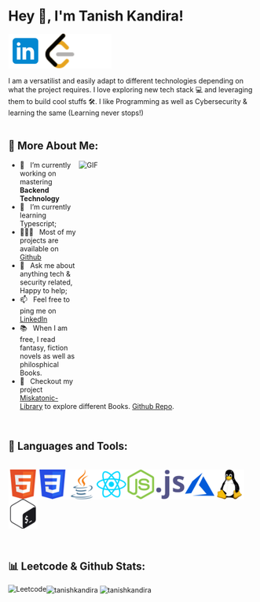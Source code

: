 # Hey 👋, I'm Tanish Kandira!
<a href="https://www.linkedin.com/in/tanishkandira/" target="blank"><img align='left' alt="LinkedIn" src="https://raw.githubusercontent.com/tanishkandira/Test/master/icons8-linkedin.svg" height='70px'/></a>
<a href='https://leetcode.com/Tanish_K_/'><img align='left' alt="Leetcode" src="https://raw.githubusercontent.com/tanishkandira/Test/master/leetcode.svg" height='70px'/></a>
<a href='https://tryhackme.com/p/TanishK'><img alt="TryHackMe" src="https://raw.githubusercontent.com/tanishkandira/Test/master/tryhackme-white.svg" height='70px'/></a>


I am a versatilist and easily adapt to different technologies depending on what the project requires. I love exploring new tech stack 💻 and leveraging them to build cool stuffs 🛠️.
I like Programming as well as Cybersecurity & learning the same (Learning never stops!) 
<br/>
<br/>

## 🧐 More About Me:

<img align="right" alt="GIF" src="https://github.com/tanishkandira/tanishkandira/assets/76102402/ce99667d-25bf-4796-a8a4-2e0b36583c33" height="490px" width="360px"/>
  
- 🔭 &nbsp; I’m currently working on mastering **Backend Technology**
- 🌱 &nbsp; I’m currently learning Typescript; 
- 👨🏻‍💻 &nbsp; Most of my projects are available on [Github](https://github.com/tanishkandira?tab=repositories)
- 💬 &nbsp; Ask me about anything tech & security related, Happy to help;
- 📫 &nbsp; Feel free to ping me on [LinkedIn](https://leetcode.com/Tanish_K_/)
- 📚 &nbsp; When I am free, I read fantasy, fiction novels as well as philosphical Books.
- 📖 &nbsp; Checkout my project [Miskatonic-Library](https://miskatonic-library.netlify.app/) to explore different Books. [Github Repo](https://github.com/tanishkandira/Miskatonic-Library).

<br>

## 🔨 Languages and Tools:
<br>
<a href="https://developer.mozilla.org/en-US/docs/Web/HTML" target="_blank"><img align="left" alt="HTML" height ="60px" src="https://raw.githubusercontent.com/tanishkandira/Test/master/w3_html5-icon.svg"/></a>
<a href="https://developer.mozilla.org/en-US/docs/Web/CSS" target="_blank"><img align="left" alt="CSS" height ="60px" src="https://raw.githubusercontent.com/tanishkandira/Test/master/w3_css-icon.svg"/></a>
<a href="https://www.java.com" target="_blank"><img align="left" alt="Java" height ="60px" src="https://raw.githubusercontent.com/tanishkandira/Test/master/java-icon.svg"/></a>
<a href="https://reactjs.org/" target="_blank"> <img align="left" alt="React" height ="60px" src="https://raw.githubusercontent.com/tanishkandira/Test/master/reactjs-icon.svg"/></a>
<a href="https://nodejs.org" target="_blank"><img align="left" alt="Node.js" height ="60px" src="https://raw.githubusercontent.com/tanishkandira/Test/master/nodejs-icon.svg"/></a>
<a href="https://developer.mozilla.org/en-US/docs/Web/JavaScript" target="_blank"><img align="left" alt="JavaScript" height ="60px" src="https://raw.githubusercontent.com/tanishkandira/Test/master/javascript-icon.svg"/></a>
<a href="https://azure.microsoft.com/en-in" target="_blank"><img align="left" alt="Azure" height ="60px" src="https://raw.githubusercontent.com/tanishkandira/Test/master/microsoft_azure-icon.svg"/></a>
<a href="https://www.linux.org/" target="_blank"><img align="left" alt="Linux" height ="60px" src="https://raw.githubusercontent.com/tanishkandira/Test/master/linux-icon.svg"/></a>
<a href="https://www.gnu.org/software/bash/" target="_blank"><img align="left" alt="BASH" height ="60px" src="https://raw.githubusercontent.com/tanishkandira/Test/master/gnu_bash-icon.svg"/></a>
<br>
<br>
<br>
<br>
<br>
<br>
<br>
<br>
<br>

## 📊 Leetcode & Github Stats:

<img align="left" alt="Leetcode" src="https://leetcard.jacoblin.cool/Tanish_K_?theme=dark&font=K2D&ext=activity"/>
<img align="center" alt="tanishkandira" src="https://github-readme-stats.vercel.app/api/top-langs?username=tanishkandira&show_icons=true&locale=en&layout=compact">
<img align="center" alt="tanishkandira" src="https://github-readme-stats.vercel.app/api?username=tanishkandira&show_icons=true&locale=en" height="300px" width="300px">

<!-- <img align="left" alt="tanishkandira" src="https://github-readme-streak-stats.herokuapp.com/?user=tanishkandira"> -->

<br>
<!--
### 🛠️ My Projects
-->
